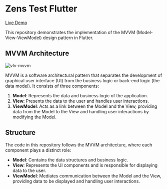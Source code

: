 # Zens Test Flutter
[Live Demo](https://vlv-zens-intern.vercel.app)

This repository demonstrates the implementation of the MVVM (Model-View-ViewModel) design pattern in Flutter.

## MVVM Architecture
![vlv-mvvm](https://github.com/volevu17/zens_intern_test/assets/121816250/6f84f4d5-a2ed-4861-a6b2-127bcd5f00ab)

MVVM is a software architectural pattern that separates the development of graphical user interface (UI) from the business logic or back-end logic (the data model). It consists of three components:

1. **Model**: Represents the data and business logic of the application.
2. **View**: Presents the data to the user and handles user interactions.
3. **ViewModel**: Acts as a link between the Model and the View, providing data from the Model to the View and handling user interactions by modifying the Model.

## Structure

The code in this repository follows the MVVM architecture, where each component plays a distinct role:

- **Model**: Contains the data structures and business logic.
- **View**: Represents the UI components and is responsible for displaying data to the user.
- **ViewModel**: Mediates communication between the Model and the View, providing data to be displayed and handling user interactions.
